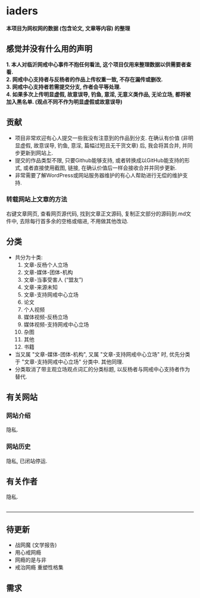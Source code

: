 # iaders
**本项目为网权网的数据 (包含论文, 文章等内容) 的整理**<br/>
## 感觉并没有什么用的声明
**1. 本人对临沂网戒中心事件不抱任何看法, 这个项目仅用来整理数据以供需要者查看.**<br/>
**2. 网戒中心支持者与反杨者的作品上传权重一致, 不存在漏传或删改.**<br/>
**3. 网戒中心支持者若需提交分支, 作者会平等处理.**<br/>
**4. 如果多次上传明显虚假, 故意误导, 钓鱼, 意淫, 无意义类作品, 无论立场, 都将被加入黑名单. (观点不同不作为明显虚假或故意误导)**<br/>
## 贡献
* 项目非常欢迎有心人提交一些我没有注意到的作品到分支. 在确认有价值 (非明显虚假, 故意误导, 钓鱼, 意淫, 篇幅过短且无干货文章) 后, 我会将其合并, 并同步更新到网站上. <br/>
* 提交的作品类型不限, 只要Github能够支持, 或者转换成以GitHub能支持的形式, 或者直接使用截图, 链接, 在确认价值后一样会接收合并并同步更新. <br/>
* 非常需要了解WordPress或网站服务器维护的有心人帮助进行无偿的维护支持. <br/>
### 转载网站上文章的方法
右键文章网页, 查看网页源代码, 找到文章正文源码, 复制正文部分的源码到.md文件中, 去除每行首多余的空格或缩进, 不用做其他改动. 
## 分类
* 共分为十类: 
   1. 文章-反杨个人立场
   2. 文章-媒体-团体-机构
   3. 文章-当事受害人 (“盟友”)
   4. 文章-来源未知
   5. 文章-支持网戒中心立场
   6. 论文
   7. 个人视频
   8. 媒体视频-反杨立场
   9. 媒体视频-支持网戒中心立场
   10. 杂图
   11. 其他
   12. 书籍
* 当又属 "文章-媒体-团体-机构", 又属 "文章-支持网戒中心立场" 时, 优先分类于 "文章-支持网戒中心立场" 分类中. 其他同理. 
* 分类取消了带主观立场观点词汇的分类标题, 以反杨者与网戒中心支持者作为替代. 
## 有关网站
### 网站介绍
隐私. <br/>
### 网站历史
隐私, 已闭站停运. <br/>
## 有关作者
隐私. <br/>
<br/>

----
## 待更新
* 战网魔 (文学报告)
* 用心戒网瘾
* 网瘾的是与非
* 戒治网瘾 重塑性格集
## 需求
